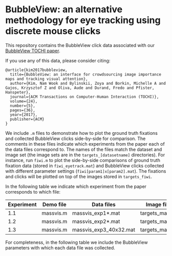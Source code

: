 # BubbleView: an alternative methodology for eye tracking using discrete mouse clicks
This repository contains the BubbleView click data associated with our [BubbleView TOCHI paper](http://bubbleview.namwkim.org/).

If you use any of this data, please consider citing:
```
@article{kim2017bubbleview,
  title={BubbleView: an interface for crowdsourcing image importance maps and tracking visual attention},
  author={Kim, Nam Wook and Bylinskii, Zoya and Borkin, Michelle A and Gajos, Krzysztof Z and Oliva, Aude and Durand, Fredo and Pfister, Hanspeter},
  journal={ACM Transactions on Computer-Human Interaction (TOCHI)},
  volume={24},
  number={5},
  pages={36},
  year={2017},
  publisher={ACM}
}
```

We include `.m` files to demonstrate how to plot the ground truth fixations and collected BubbleView clicks side-by-side for comparison. The comments in these files indicate which experiments from the paper each of the data files correspond to. 
The names of the files match the dataset and image set (the image sets are in the `targets_[datasetname]` directories). For instance, run `fiwi.m` to plot the side-by-side comparisons of ground truth fixation data (stored in `fiwi_eyetrack.mat`) and BubbleView clicks collected with different parameter settings (`fiwi[param1]x[param2].mat`). The fixations and clicks will be plotted on top of the images stored in `targets_fiwi`.

In the following table we indicate which experiment from the paper corresponds to which file:

Experiment | Demo file | Data files | Image files
--- | --- | --- | ---
1.1 | massvis.m | massvis_exp1*.mat | targets_massvis
1.2 | massvis.m | massvis_exp2*.mat | targets_massvis
1.3 | massvis.m | massvis_exp3_40x32.mat | targets_massvis



For completeness, in the following table we include the BubbleView parameters with which each data file was collected.